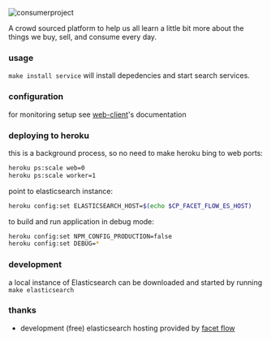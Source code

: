 ![consumerproject](http://i.imgur.com/iLlaWxJ.png)

A crowd sourced platform to help us all learn a little bit more about the
things we buy, sell, and consume every day.

### usage

`make install service` will install depedencies and start search services.

### configuration

for monitoring setup see
[web-client](https://github.com/consumr-project/web-client/blob/master/docs/monitoring.md)'s
documentation

### deploying to heroku

this is a background process, so no need to make heroku bing to web ports:

```bash
heroku ps:scale web=0
heroku ps:scale worker=1
```

point to elasticsearch instance:

```bash
heroku config:set ELASTICSEARCH_HOST=$(echo $CP_FACET_FLOW_ES_HOST)
```

to build and run application in debug mode:

```bash
heroku config:set NPM_CONFIG_PRODUCTION=false
heroku config:set DEBUG=*
```

### development

a local instance of Elasticsearch can be downloaded and started by running `make elasticsearch`

### thanks

* development (free) elasticsearch hosting provided by [facet flow](https://facetflow.com/)
